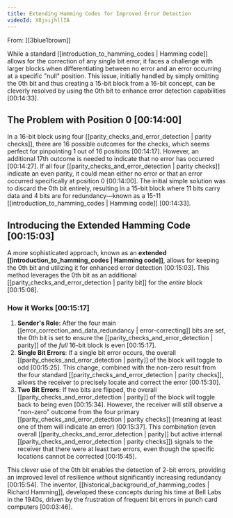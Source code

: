 ```yaml
---
title: Extending Hamming Codes for Improved Error Detection
videoId: X8jsijhllIA
---
```


From: [[3blue1brown]] <br/> 

While a standard [[introduction_to_hamming_codes | Hamming code]] allows for the correction of any single bit error, it faces a challenge with larger blocks when differentiating between no error and an error occurring at a specific "null" position. This issue, initially handled by simply omitting the 0th bit and thus creating a 15-bit block from a 16-bit concept, can be cleverly resolved by using the 0th bit to enhance error detection capabilities <a class="yt-timestamp" data-t="00:14:33">[00:14:33]</a>.

## The Problem with Position 0 <a class="yt-timestamp" data-t="00:14:00">[00:14:00]</a>

In a 16-bit block using four [[parity_checks_and_error_detection | parity checks]], there are 16 possible outcomes for the checks, which seems perfect for pinpointing 1 out of 16 positions <a class="yt-timestamp" data-t="00:14:17">[00:14:17]</a>. However, an additional 17th outcome is needed to indicate that no error has occurred <a class="yt-timestamp" data-t="00:14:27">[00:14:27]</a>. If all four [[parity_checks_and_error_detection | parity checks]] indicate an even parity, it could mean either no error or that an error occurred specifically at position 0 <a class="yt-timestamp" data-t="00:14:00">[00:14:00]</a>. The initial simple solution was to discard the 0th bit entirely, resulting in a 15-bit block where 11 bits carry data and 4 bits are for redundancy—known as a 15-11 [[introduction_to_hamming_codes | Hamming code]] <a class="yt-timestamp" data-t="00:14:33">[00:14:33]</a>.

## Introducing the Extended Hamming Code <a class="yt-timestamp" data-t="00:15:03">[00:15:03]</a>

A more sophisticated approach, known as an **extended [[introduction_to_hamming_codes | Hamming code]]**, allows for keeping the 0th bit and utilizing it for enhanced error detection <a class="yt-timestamp" data-t="00:15:03">[00:15:03]</a>. This method leverages the 0th bit as an additional [[parity_checks_and_error_detection | parity bit]] for the *entire* block <a class="yt-timestamp" data-t="00:15:08">[00:15:08]</a>.

### How it Works <a class="yt-timestamp" data-t="00:15:17">[00:15:17]</a>

1.  **Sender's Role**: After the four main [[error_correction_and_data_redundancy | error-correcting]] bits are set, the 0th bit is set to ensure the [[parity_checks_and_error_detection | parity]] of the *full* 16-bit block is even <a class="yt-timestamp" data-t="00:15:17">[00:15:17]</a>.
2.  **Single Bit Errors**: If a single bit error occurs, the overall [[parity_checks_and_error_detection | parity]] of the block will toggle to odd <a class="yt-timestamp" data-t="00:15:25">[00:15:25]</a>. This change, combined with the non-zero result from the four standard [[parity_checks_and_error_detection | parity checks]], allows the receiver to precisely locate and correct the error <a class="yt-timestamp" data-t="00:15:30">[00:15:30]</a>.
3.  **Two Bit Errors**: If two bits are flipped, the overall [[parity_checks_and_error_detection | parity]] of the block will toggle back to being even <a class="yt-timestamp" data-t="00:15:34">[00:15:34]</a>. However, the receiver will still observe a "non-zero" outcome from the four primary [[parity_checks_and_error_detection | parity checks]] (meaning at least one of them will indicate an error) <a class="yt-timestamp" data-t="00:15:37">[00:15:37]</a>. This combination (even overall [[parity_checks_and_error_detection | parity]] but active internal [[parity_checks_and_error_detection | parity checks]]) signals to the receiver that there were at least two errors, even though the specific locations cannot be corrected <a class="yt-timestamp" data-t="00:15:45">[00:15:45]</a>.

This clever use of the 0th bit enables the detection of 2-bit errors, providing an improved level of resilience without significantly increasing redundancy <a class="yt-timestamp" data-t="00:15:54">[00:15:54]</a>. The inventor, [[historical_background_of_hamming_codes | Richard Hamming]], developed these concepts during his time at Bell Labs in the 1940s, driven by the frustration of frequent bit errors in punch card computers <a class="yt-timestamp" data-t="00:03:46">[00:03:46]</a>.